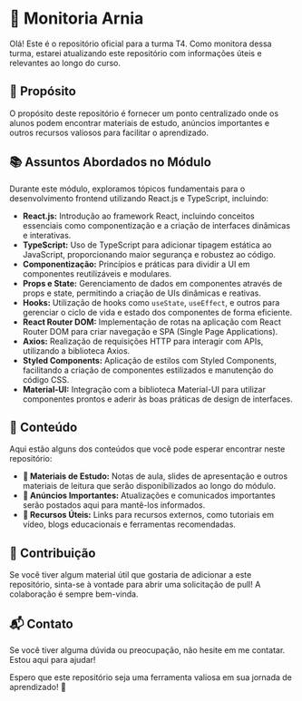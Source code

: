 # 🌟 Monitoria Arnia

Olá! Este é o repositório oficial para a turma T4. Como monitora dessa turma, estarei atualizando este repositório com informações úteis e relevantes ao longo do curso.

## 🎯 Propósito

O propósito deste repositório é fornecer um ponto centralizado onde os alunos podem encontrar materiais de estudo, anúncios importantes e outros recursos valiosos para facilitar o aprendizado.

## 📚 Assuntos Abordados no Módulo

Durante este módulo, exploramos tópicos fundamentais para o desenvolvimento frontend utilizando React.js e TypeScript, incluindo:

- **React.js:** Introdução ao framework React, incluindo conceitos essenciais como componentização e a criação de interfaces dinâmicas e interativas.
- **TypeScript:** Uso de TypeScript para adicionar tipagem estática ao JavaScript, proporcionando maior segurança e robustez ao código.
- **Componentização:** Princípios e práticas para dividir a UI em componentes reutilizáveis e modulares.
- **Props e State:** Gerenciamento de dados em componentes através de props e state, permitindo a criação de UIs dinâmicas e reativas.
- **Hooks:** Utilização de hooks como `useState`, `useEffect`, e outros para gerenciar o ciclo de vida e estado dos componentes de forma eficiente.
- **React Router DOM:** Implementação de rotas na aplicação com React Router DOM para criar navegação e SPA (Single Page Applications).
- **Axios:** Realização de requisições HTTP para interagir com APIs, utilizando a biblioteca Axios.
- **Styled Components:** Aplicação de estilos com Styled Components, facilitando a criação de componentes estilizados e manutenção do código CSS.
- **Material-UI:** Integração com a biblioteca Material-UI para utilizar componentes prontos e aderir às boas práticas de design de interfaces.

## 📂 Conteúdo

Aqui estão alguns dos conteúdos que você pode esperar encontrar neste repositório:

- **📘 Materiais de Estudo:** Notas de aula, slides de apresentação e outros materiais de leitura que serão disponibilizados ao longo do módulo.
- **📢 Anúncios Importantes:** Atualizações e comunicados importantes serão postados aqui para mantê-los informados.
- **🔗 Recursos Úteis:** Links para recursos externos, como tutoriais em vídeo, blogs educacionais e ferramentas recomendadas.

## 🤝 Contribuição

Se você tiver algum material útil que gostaria de adicionar a este repositório, sinta-se à vontade para abrir uma solicitação de pull! A colaboração é sempre bem-vinda.

## 📬 Contato

Se você tiver alguma dúvida ou preocupação, não hesite em me contatar. Estou aqui para ajudar!

Espero que este repositório seja uma ferramenta valiosa em sua jornada de aprendizado! 🚀
